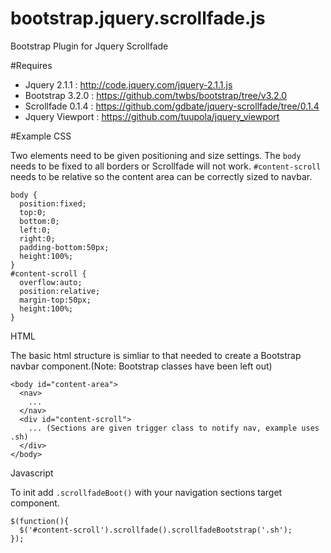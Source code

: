 bootstrap.jquery.scrollfade.js
==============================

Bootstrap Plugin for Jquery Scrollfade

#Requires

* Jquery 2.1.1     : http://code.jquery.com/jquery-2.1.1.js
* Bootstrap 3.2.0  : https://github.com/twbs/bootstrap/tree/v3.2.0
* Scrollfade 0.1.4 : https://github.com/gdbate/jquery-scrollfade/tree/0.1.4
* Jquery Viewport  : https://github.com/tuupola/jquery_viewport

#Example
CSS 

Two elements need to be given positioning and size settings.  The `body` needs to be fixed to all borders or Scrollfade will not work.  `#content-scroll` needs to be relative so the content area can be correctly sized to navbar.
```
body {
  position:fixed;
  top:0;
  bottom:0;
  left:0;
  right:0;
  padding-bottom:50px;
  height:100%;
}
#content-scroll {
  overflow:auto;
  position:relative;
  margin-top:50px;
  height:100%;
}
```

HTML

The basic html structure is simliar to that needed to create a Bootstrap navbar component.(Note: Bootstrap classes have been left out) 
```
<body id="content-area">
  <nav>
    ...
  </nav>
  <div id="content-scroll">
    ... (Sections are given trigger class to notify nav, example uses .sh)
  </div>
</body>
```

Javascript

To init add `.scrollfadeBoot()` with your navigation sections target component. 
```
$(function(){
  $('#content-scroll').scrollfade().scrollfadeBootstrap('.sh');
});
```

